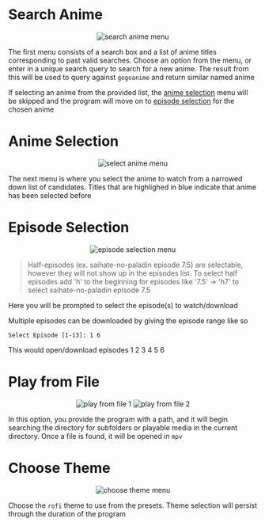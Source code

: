 # Search Anime

<div align="center">

![search anime menu](https://imgur.com/i5uJIug.png)

</div>


The first menu consists of a search box and a list of anime titles corresponding to past valid searches. Choose an option from the menu, or enter in a unique search query to search for a new anime. The result from this will be used to query against `gogoanime` and return similar named anime

If selecting an anime from the provided list, the [anime selection](#anime-selection) menu will be skipped and the program will move on to [episode selection](#episode-selection) for the chosen anime

# Anime Selection

<div align="center">

![select anime menu](https://imgur.com/HIWAg6d.png)

</div>

The next menu is where you select the anime to watch from a narrowed down list of candidates. Titles that are highlighed in blue indicate that anime has been selected before

# Episode Selection

<div align="center">

![episode selection menu](https://imgur.com/bI4pz5V.png)

</div>

> Half-episodes (ex. saihate-no-paladin episode 7.5) are selectable, however they will not show up in the episodes list.
> To select half episodes add 'h' to the beginning for episodes like '7.5' -> 'h7' to select saihate-no-paladin episode 7.5

Here you will be prompted to select the episode(s) to watch/download

Multiple episodes can be downloaded by giving the episode range like so

```
Select Episode [1-13]: 1 6
```

This would open/download episodes 1 2 3 4 5 6

# Play from File

<div align="center">

![play from file 1](https://imgur.com/Xkrdi7a.png)
![play from file 2](https://imgur.com/i5uJIug.png)

</div>


In this option, you provide the program with a path, and it will begin searching the directory for subfolders or playable media in the current directory.  Once a file is found, it will be opened in `mpv`

# Choose Theme

<div align="center">

![choose theme menu](https://imgur.com/qUQDj5g.png)

</div>


Choose the `rofi` theme to use from the presets.  Theme selection will persist through the duration of the program
